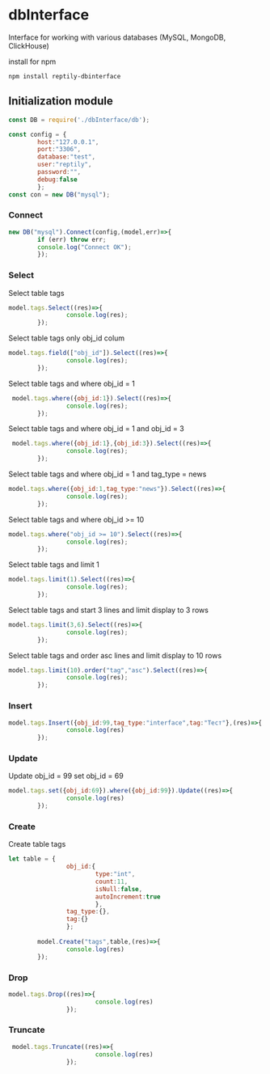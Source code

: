 # dbInterface
Interface for working with various databases (MySQL, MongoDB, ClickHouse)

install for npm
```
npm install reptily-dbinterface
```

## Initialization module
```js
const DB = require('./dbInterface/db');

const config = {
        host:"127.0.0.1",
        port:"3306",
        database:"test",
        user:"reptily",
        password:"",
        debug:false
        };
const con = new DB("mysql");
```
### Connect
```js
new DB("mysql").Connect(config,(model,err)=>{       
        if (err) throw err;
        console.log("Connect OK");
        });
```
### Select
Select table tags
```js
model.tags.Select((res)=>{
                console.log(res);
        });
```

Select table tags only obj_id colum
```js
model.tags.field(["obj_id"]).Select((res)=>{
                console.log(res);
        });
```

Select table tags and where obj_id = 1
```js
 model.tags.where({obj_id:1}).Select((res)=>{
                console.log(res);
        });
```

Select table tags and where obj_id = 1 and obj_id = 3
```js
 model.tags.where({obj_id:1},{obj_id:3}).Select((res)=>{
                console.log(res);
        });
```

Select table tags and where obj_id = 1 and tag_type = news
```js
model.tags.where({obj_id:1,tag_type:"news"}).Select((res)=>{
                console.log(res);
        });
```

Select table tags and where obj_id >= 10
```js
model.tags.where("obj_id >= 10").Select((res)=>{
                console.log(res);
        });
```

Select table tags and limit 1
```js
model.tags.limit(1).Select((res)=>{
                console.log(res);
        });
```

Select table tags and start 3 lines and limit display to 3 rows
```js
model.tags.limit(3,6).Select((res)=>{
                console.log(res);
        });
```

Select table tags and order asc lines and limit display to 10 rows
```js
model.tags.limit(10).order("tag","asc").Select((res)=>{
                console.log(res);
        });
```
### Insert
```js
model.tags.Insert({obj_id:99,tag_type:"interface",tag:"Тест"},(res)=>{
                console.log(res)
        });
```

### Update
Update obj_id = 99 set obj_id = 69
```js
model.tags.set({obj_id:69}).where({obj_id:99}).Update((res)=>{
                console.log(res)
        });
```

### Create
Create table tags
```js
let table = {
                obj_id:{
                        type:"int",
                        count:11,
                        isNull:false,
                        autoIncrement:true
                        },
                tag_type:{},
                tag:{}
                };
        
        model.Create("tags",table,(res)=>{
                console.log(res)   
        });
```

### Drop
```js
model.tags.Drop((res)=>{
                        console.log(res)   
                });
```

### Truncate
```js
 model.tags.Truncate((res)=>{
                        console.log(res) 
                });
```
